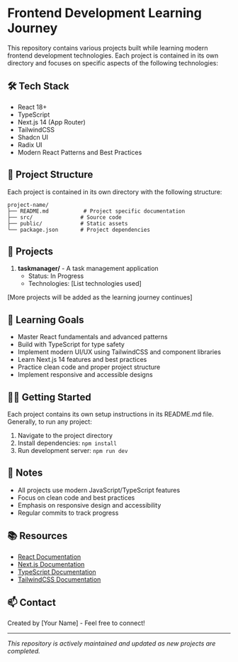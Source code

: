 # Frontend Development Learning Journey

This repository contains various projects built while learning modern frontend development technologies. Each project is contained in its own directory and focuses on specific aspects of the following technologies:

## 🛠 Tech Stack

- React 18+
- TypeScript
- Next.js 14 (App Router)
- TailwindCSS
- Shadcn UI
- Radix UI
- Modern React Patterns and Best Practices

## 📁 Project Structure

Each project is contained in its own directory with the following structure:

```
project-name/
├── README.md           # Project specific documentation
├── src/               # Source code
├── public/            # Static assets
└── package.json       # Project dependencies
```

## 🚀 Projects

1. **taskmanager/** - A task management application
   - Status: In Progress
   - Technologies: [List technologies used]

[More projects will be added as the learning journey continues]

## 🎯 Learning Goals

- Master React fundamentals and advanced patterns
- Build with TypeScript for type safety
- Implement modern UI/UX using TailwindCSS and component libraries
- Learn Next.js 14 features and best practices
- Practice clean code and proper project structure
- Implement responsive and accessible designs

## 🏃‍♂️ Getting Started

Each project contains its own setup instructions in its README.md file. Generally, to run any project:

1. Navigate to the project directory
2. Install dependencies: `npm install`
3. Run development server: `npm run dev`

## 📝 Notes

- All projects use modern JavaScript/TypeScript features
- Focus on clean code and best practices
- Emphasis on responsive design and accessibility
- Regular commits to track progress

## 📚 Resources

- [React Documentation](https://react.dev)
- [Next.js Documentation](https://nextjs.org/docs)
- [TypeScript Documentation](https://www.typescriptlang.org/docs)
- [TailwindCSS Documentation](https://tailwindcss.com/docs)

## 📫 Contact

Created by [Your Name] - Feel free to connect!

---

_This repository is actively maintained and updated as new projects are completed._
